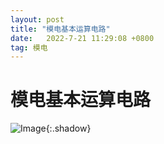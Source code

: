 ```yaml
---
layout: post
title: "模电基本运算电路"
date:   2022-7-21 11:29:08 +0800
tag: 模电
---
```


# 模电基本运算电路

![Image](https://xusenfeng.github.io/myimages/3-2.jpg){:.shadow}